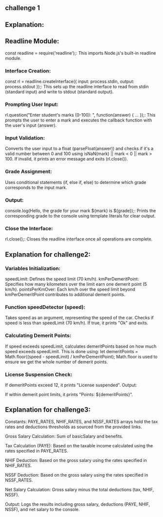 ## challenge 1
## Explanation:
## Readline Module:

const readline = require('readline');: This imports Node.js's built-in readline module.

### Interface Creation:

const rl = readline.createInterface({ input: process.stdin, output: process.stdout });: This sets up the readline interface to read from stdin (standard input) and write to stdout (standard output).

### Prompting User Input:

rl.question("Enter student's marks (0-100): ", function(answer) { ... });: This prompts the user to enter a mark and executes the callback function with the user's input (answer).

### Input Validation:

Converts the user input to a float (parseFloat(answer)) and checks if it's a valid number between 0 and 100 using isNaN(mark) || mark < 0 || mark > 100. If invalid, it prints an error message and exits (rl.close()).

### Grade Assignment:

Uses conditional statements (if, else if, else) to determine which grade corresponds to the input mark.

### Output:

console.log(Hello, the grade for your mark ${mark} is ${grade});: Prints the corresponding grade to the console using template literals for clear output.

### Close the Interface:

rl.close();: Closes the readline interface once all operations are complete.

## Explanation for challenge2:

### Variables Initialization:

speedLimit: Defines the speed limit (70 km/h).
kmPerDemeritPoint: Specifies how many kilometers over the limit earn one demerit point (5 km/h).
pointsPerKmOver: Each km/h over the speed limit beyond kmPerDemeritPoint contributes to additional demerit points.

### Function speedDetector (speed):

Takes speed as an argument, representing the speed of the car.
Checks if speed is less than speedLimit (70 km/h). If true, it prints "Ok" and exits.

### Calculating Demerit Points:

If speed exceeds speedLimit, calculates demeritPoints based on how much speed exceeds speedLimit. This is done using:
let demeritPoints = Math.floor((speed - speedLimit) / kmPerDemeritPoint);
Math.floor is used to ensure we get the whole number of demerit points.

### License Suspension Check:

If demeritPoints exceed 12, it prints "License suspended".
Output:

If within demerit point limits, it prints "Points: ${demeritPoints}".


## Explanation for challenge3:

Constants: PAYE_RATES, NHIF_RATES, and NSSF_RATES arrays hold the tax rates and deductions thresholds as sourced from the provided links.

Gross Salary Calculation: Sum of basicSalary and benefits.

Tax Calculation (PAYE): Based on the taxable income calculated using the rates specified in PAYE_RATES.

NHIF Deduction: Based on the gross salary using the rates specified in NHIF_RATES.

NSSF Deduction: Based on the gross salary using the rates specified in NSSF_RATES.

Net Salary Calculation: Gross salary minus the total deductions (tax, NHIF, NSSF).

Output: Logs the results including gross salary, deductions (PAYE, NHIF, NSSF), and net salary to the console.

